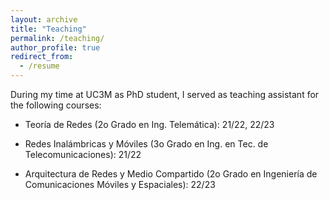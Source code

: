```yaml
---
layout: archive
title: "Teaching"
permalink: /teaching/
author_profile: true
redirect_from:
  - /resume
---
```


During my time at UC3M as PhD student, I served as teaching assistant for the following courses:

  * Teoría de Redes (2o Grado en Ing. Telemática): 21/22, 22/23   

  * Redes Inalámbricas y Móviles (3o Grado en Ing. en Tec. de Telecomunicaciones): 21/22 

  * Arquitectura de Redes y Medio Compartido (2o Grado en Ingeniería de Comunicaciones Móviles y Espaciales): 22/23   






